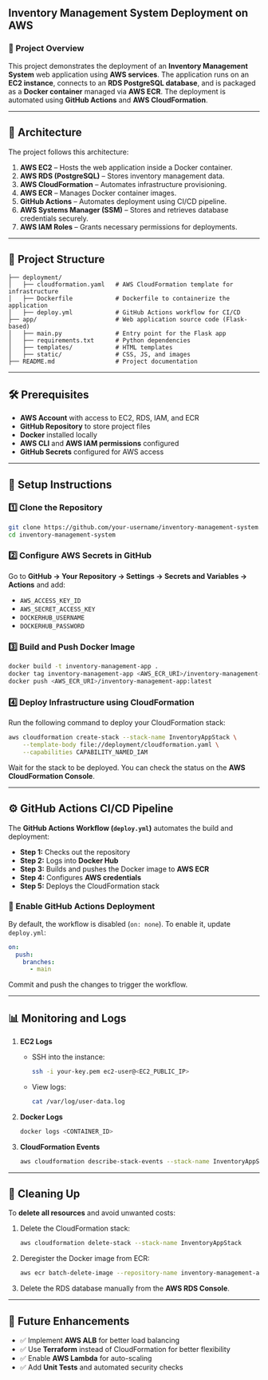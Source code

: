 ﻿## Inventory Management System Deployment on AWS

### 📌 Project Overview  
This project demonstrates the deployment of an **Inventory Management System** web application using **AWS services**. The application runs on an **EC2 instance**, connects to an **RDS PostgreSQL database**, and is packaged as a **Docker container** managed via **AWS ECR**. The deployment is automated using **GitHub Actions** and **AWS CloudFormation**.

---

## 🚀 Architecture

The project follows this architecture:

1. **AWS EC2** – Hosts the web application inside a Docker container.  
2. **AWS RDS (PostgreSQL)** – Stores inventory management data.  
3. **AWS CloudFormation** – Automates infrastructure provisioning.  
4. **AWS ECR** – Manages Docker container images.  
5. **GitHub Actions** – Automates deployment using CI/CD pipeline.  
6. **AWS Systems Manager (SSM)** – Stores and retrieves database credentials securely.  
7. **AWS IAM Roles** – Grants necessary permissions for deployments.  

---

## 📂 Project Structure  

```
├── deployment/
│   ├── cloudformation.yaml   # AWS CloudFormation template for infrastructure
│   ├── Dockerfile            # Dockerfile to containerize the application
│   ├── deploy.yml            # GitHub Actions workflow for CI/CD
├── app/                      # Web application source code (Flask-based)
│   ├── main.py               # Entry point for the Flask app
│   ├── requirements.txt      # Python dependencies
│   ├── templates/            # HTML templates
│   ├── static/               # CSS, JS, and images
├── README.md                 # Project documentation
```

---

## 🛠️ Prerequisites  

- **AWS Account** with access to EC2, RDS, IAM, and ECR  
- **GitHub Repository** to store project files  
- **Docker** installed locally  
- **AWS CLI** and **AWS IAM permissions** configured  
- **GitHub Secrets** configured for AWS access  

---

## 🔧 Setup Instructions  

### 1️⃣ Clone the Repository  
```bash
git clone https://github.com/your-username/inventory-management-system.git
cd inventory-management-system
```

### 2️⃣ Configure AWS Secrets in GitHub  
Go to **GitHub → Your Repository → Settings → Secrets and Variables → Actions** and add:  
- `AWS_ACCESS_KEY_ID`
- `AWS_SECRET_ACCESS_KEY`
- `DOCKERHUB_USERNAME`
- `DOCKERHUB_PASSWORD`

### 3️⃣ Build and Push Docker Image  

```bash
docker build -t inventory-management-app .
docker tag inventory-management-app <AWS_ECR_URI>/inventory-management-app:latest
docker push <AWS_ECR_URI>/inventory-management-app:latest
```

### 4️⃣ Deploy Infrastructure using CloudFormation  

Run the following command to deploy your CloudFormation stack:

```bash
aws cloudformation create-stack --stack-name InventoryAppStack \
    --template-body file://deployment/cloudformation.yaml \
    --capabilities CAPABILITY_NAMED_IAM
```

Wait for the stack to be deployed. You can check the status on the **AWS CloudFormation Console**.

---

## ⚙️ GitHub Actions CI/CD Pipeline  

The **GitHub Actions Workflow (`deploy.yml`)** automates the build and deployment:

- **Step 1:** Checks out the repository  
- **Step 2:** Logs into **Docker Hub**  
- **Step 3:** Builds and pushes the Docker image to **AWS ECR**  
- **Step 4:** Configures **AWS credentials**  
- **Step 5:** Deploys the CloudFormation stack  

### 🔄 Enable GitHub Actions Deployment  
By default, the workflow is disabled (`on: none`). To enable it, update `deploy.yml`:

```yaml
on:
  push:
    branches:
      - main
```

Commit and push the changes to trigger the workflow.

---

## 📊 Monitoring and Logs  

1. **EC2 Logs**  
   - SSH into the instance:  
     ```bash
     ssh -i your-key.pem ec2-user@<EC2_PUBLIC_IP>
     ```
   - View logs:  
     ```bash
     cat /var/log/user-data.log
     ```

2. **Docker Logs**  
   ```bash
   docker logs <CONTAINER_ID>
   ```

3. **CloudFormation Events**  
   ```bash
   aws cloudformation describe-stack-events --stack-name InventoryAppStack
   ```

---

## 🛑 Cleaning Up  

To **delete all resources** and avoid unwanted costs:  

1. Delete the CloudFormation stack:  
   ```bash
   aws cloudformation delete-stack --stack-name InventoryAppStack
   ```

2. Deregister the Docker image from ECR:  
   ```bash
   aws ecr batch-delete-image --repository-name inventory-management-app --image-ids imageTag=latest
   ```

3. Delete the RDS database manually from the **AWS RDS Console**.

---

## 🎯 Future Enhancements  

- ✅ Implement **AWS ALB** for better load balancing  
- ✅ Use **Terraform** instead of CloudFormation for better flexibility  
- ✅ Enable **AWS Lambda** for auto-scaling  
- ✅ Add **Unit Tests** and automated security checks  
